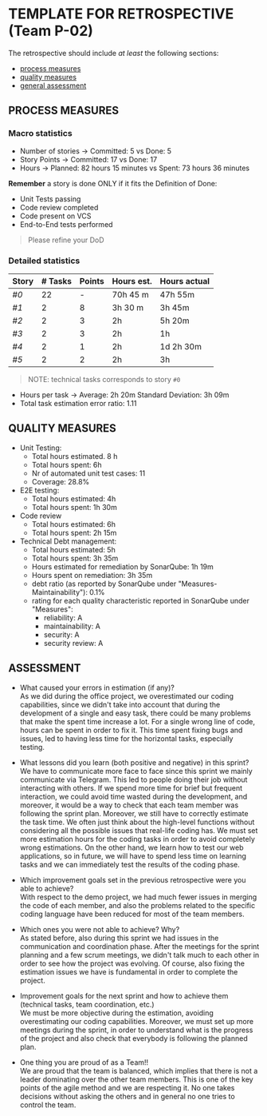 TEMPLATE FOR RETROSPECTIVE (Team P-02)
=====================================

The retrospective should include _at least_ the following
sections:

- [process measures](#process-measures)
- [quality measures](#quality-measures)
- [general assessment](#assessment)

## PROCESS MEASURES 

### Macro statistics

- Number of stories → Committed: 5 vs Done: 5
- Story Points → Committed: 17 vs Done: 17
- Hours → Planned: 82 hours 15 minutes vs Spent: 73 hours 36 minutes

**Remember**  a story is done ONLY if it fits the Definition of Done:
 
- Unit Tests passing
- Code review completed
- Code present on VCS
- End-to-End tests performed

> Please refine your DoD 

### Detailed statistics

| Story  | # Tasks | Points | Hours est. | Hours actual |
|--------|---------|--------|------------|--------------|
| _#0_   |    22   |    -   |  70h 45 m  |     47h 55m  |
| _#1_   |    2    |    8   |   3h 30 m  |     3h 45m   |
| _#2_   |    2    |    3   |     2h     |    5h 20m    |
| _#3_   |    2    |    3   |     2h     |      1h      |
| _#4_   |    2    |    1   |     2h     |   1d 2h 30m  |
| _#5_   |    2    |    2   |     2h     |      3h      |

> NOTE: technical tasks corresponds to story `#0`


- Hours per task → Average: 2h 20m Standard Deviation: 3h 09m
- Total task estimation error ratio: 1.11

  
## QUALITY MEASURES 

- Unit Testing:
  - Total hours estimated. 8 h
  - Total hours spent: 6h
  - Nr of automated unit test cases: 11 
  - Coverage: 28.8%
- E2E testing:
  - Total hours estimated: 4h
  - Total hours spent: 1h 30m
- Code review 
  - Total hours estimated: 6h
  - Total hours spent: 2h 15m
- Technical Debt management:
  - Total hours estimated: 5h
  - Total hours spent: 3h 35m
  - Hours estimated for remediation by SonarQube: 1h 19m
  - Hours spent on remediation: 3h 35m 
  - debt ratio (as reported by SonarQube under "Measures-Maintainability"): 0.1%
  - rating for each quality characteristic reported in SonarQube under "Measures":
     - reliability: A
     - maintainability: A
     - security: A
     - security review: A
  


## ASSESSMENT

- What caused your errors in estimation (if any)?<br/>
As we did during the office project, we overestimated our coding capabilities, since we didn't take into account that during the development of a single and easy task, there could be many problems that make the spent time increase a lot. For a single wrong line of code, hours can be spent in order to fix it. This time spent fixing bugs and issues, led to having less time for the horizontal tasks, especially  testing.


- What lessons did you learn (both positive and negative) in this sprint?<br/>
We have to communicate more face to face since this sprint we mainly communicate via Telegram. This led to people doing their job without interacting with others. If we spend more time for brief but frequent interaction, we could avoid time wasted during the development, and moreover, it would be a way to check that each team member was following the sprint plan. 
Moreover, we still have to correctly estimate the task time. We often just think about the high-level functions without considering all the possible issues that real-life coding has. We must set more estimation hours for the coding tasks in order to avoid completely wrong estimations. 
On the other hand, we learn how to test our web applications, so in future, we will have to spend less time on learning tasks and we can immediately test the results of the coding phase. 

- Which improvement goals set in the previous retrospective were you able to achieve? <br/>
With respect to the demo project, we had much fewer issues in merging the code of each member, and also the problems related to the specific coding language have been reduced for most of the team members. 
  
- Which ones you were not able to achieve? Why?<br/>
As stated before, also during this sprint we had issues in the communication and coordination phase. After the meetings for the sprint planning and a few scrum meetings, we didn't talk much to each other in order to see how the project was evolving. 
Of course, also fixing the estimation issues we have is fundamental in order to complete the project.

- Improvement goals for the next sprint and how to achieve them (technical tasks, team coordination, etc.)<br/>
We must be more objective during the estimation, avoiding overestimating  our coding capabilities. 
Moreover, we must set up more meetings during the sprint, in order to understand what is the progress of the project and also check that everybody is following the planned plan.

- One thing you are proud of as a Team!!<br/>
We are proud that the team is balanced, which implies that there is not a leader dominating over the other team members. This is one of the key points of the agile method and we are respecting it. No one takes decisions without asking the others and in general no one tries to control the team.
